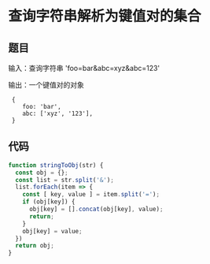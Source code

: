 # 查询字符串解析为键值对的集合

## 题目

输入：查询字符串 'foo=bar&abc=xyz&abc=123'

输出：一个键值对的对象

~~~
 {
    foo: 'bar',
    abc: ['xyz', '123'],
 }
~~~

## 代码
```js
function stringToObj(str) {
  const obj = {};
  const list = str.split('&');
  list.forEach(item => {
    const [ key, value ] = item.split('=');
    if (obj[key]) {
      obj[key] = [].concat(obj[key], value);
      return;
    }
    obj[key] = value;
  })
  return obj;
}
```